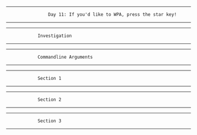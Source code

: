 ******************************************************************************************************************************
                    Day 11: If you'd like to WPA, press the star key!
******************************************************************************************************************************











******************************************
                Investigation
******************************************        









*****************************************************
                Commandline Arguments
*****************************************************











*****************************************************
                Section 1
*****************************************************

*****************************************************
                Section 2
*****************************************************

*****************************************************
                Section 3
*****************************************************